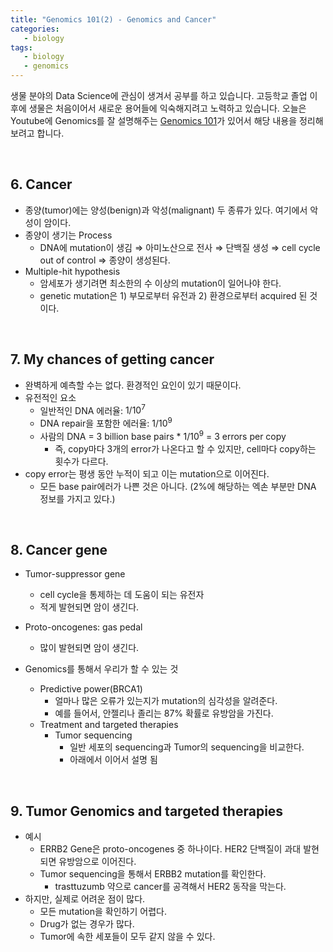 ```yaml
---
title: "Genomics 101(2) - Genomics and Cancer"
categories:
   - biology
tags:
   - biology
   - genomics
---
```


생물 분야의 Data Science에 관심이 생겨서 공부를 하고 있습니다. 고등학교 졸업 이후에 생물은 처음이어서 새로운 용어들에 익숙해지려고 노력하고 있습니다. 오늘은 Youtube에 Genomics를 잘 설명해주는 [Genomics 101](https://www.youtube.com/watch?v=BoUS65mxnIE)가 있어서 해당 내용을 정리해보려고 합니다.

<br/>

## 6. Cancer

- 종양(tumor)에는 양성(benign)과 악성(malignant) 두 종류가 있다. 여기에서 악성이 암이다.
- 종양이 생기는 Process
  - DNA에 mutation이 생김 $\Rightarrow$ 아미노산으로 전사 $\Rightarrow$ 단백질 생성  $\Rightarrow$ cell cycle out of control $\Rightarrow$ 종양이 생성된다.
- Multiple-hit hypothesis
  - 암세포가 생기려면 최소한의 수 이상의 mutation이 일어나야 한다.
  - genetic mutation은 1) 부모로부터 유전과 2) 환경으로부터 acquired 된 것이다.

<br/>

## 7. My chances of getting cancer

- 완벽하게 예측할 수는 없다. 환경적인 요인이 있기 때문이다.
- 유전적인 요소
  - 일반적인 DNA 에러율: $1/10^7$
  - DNA repair을 포함한 에러율: $1/10^9$
  - 사람의 DNA = 3 billion base pairs * $1/10^9$ = 3 errors per copy
    - 즉, copy마다 3개의 error가 나온다고 할 수 있지만, cell마다 copy하는 횟수가 다르다.
- copy error는 평생 동안 누적이 되고 이는 mutation으로 이어진다.
  - 모든 base pair에러가 나쁜 것은 아니다. (2%에 해당하는 엑손 부분만 DNA 정보를 가지고 있다.)

<br/>

## 8. Cancer gene

- Tumor-suppressor gene
  - cell cycle을 통제하는 데 도움이 되는 유전자
  - 적게 발현되면 암이 생긴다.
- Proto-oncogenes: gas pedal
  - 많이 발현되면 암이 생긴다.

- Genomics를 통해서 우리가 할 수 있는 것
  - Predictive power(BRCA1)
    - 얼마나 많은 오류가 있는지가 mutation의 심각성을 알려준다.
    - 예를 들어서, 안젤리나 졸리는 87% 확률로 유방암을 가진다.
  - Treatment and targeted therapies
    - Tumor sequencing
      - 일반 세포의 sequencing과 Tumor의 sequencing을 비교한다.
      - 아래에서 이어서 설명 됨

<br/>

## 9. Tumor Genomics and targeted therapies

- 예시
  - ERRB2 Gene은 proto-oncogenes 중 하나이다. HER2 단백질이 과대 발현되면 유방암으로 이어진다.
  - Tumor sequencing을 통해서 ERBB2 mutation를 확인한다.
    - trasttuzumb 약으로 cancer를 공격해서 HER2 동작을 막는다.
- 하지만, 실제로 어려운 점이 많다.
  - 모든 mutation을 확인하기 어렵다.
  - Drug가 없는 경우가 많다.
  - Tumor에 속한 세포들이 모두 같지 않을 수 있다.
